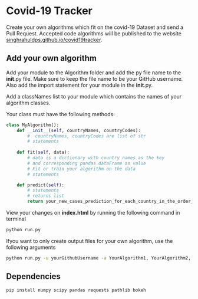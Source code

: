 # Covid-19 Tracker

Create your own algorithms which fit on the covid-19 Dataset and send a Pull Request. Accepted code algorithms will be published to the website [singhrahuldps.github.io/covid19tracker](https://singhrahuldps.github.io/covid19tracker).

## Add your own algorithm

Add your module to the Algorithm folder and add the py file name to the __init__.py file. Make sure to keep the file name to be your GitHub username. Also add the import statement for your module in the __init__.py.

Add a classNames list to your module which contains the names of your algorithm classes.

Your class must have the following methods:

```python
class MyAlgorithm():
    def __init__(self, countryNames, countryCodes):
        #  countryNames, countryCodes are list of str
        # statements
    
    def fit(self, data):
        # data is a dictionary with country names as the key
        # and corresponding pandas dataFrame as value
        # Fit or train your algorithm on the data
        # statements

    def predict(self):
        # statements
        # returns list
        return your_new_cases_prediction_for_each_country_in_the_order_of_country_names
```

View your changes on **index.html** by running the following command in terminal

```bash
python run.py
```

Ifyou want to only create output files for your own algorithm, use the following arguments

```bash
python run.py -u yourGithubUsername -a YourAlgorithm1, YourAlgorithm2, YourAlgorithm3
```

## Dependencies

```bash
pip install numpy scipy pandas requests pathlib bokeh
```
